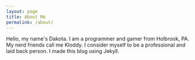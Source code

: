 ```yaml
---
layout: page
title: About Me
permalink: /about/
---
```


Hello, my name's Dakota. I am a programmer and gamer from Holbrook, PA.
My nerd friends call me Kloddy.
I consider myself to be a professional and laid back person.
I made this blog using Jekyll.
